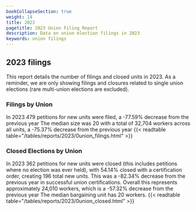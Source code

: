 ```yaml
---
bookCollapseSection: true
weight: 14
title: 2023
pagetitle: 2023 Union Filing Report
description: Data on union election filings in 2023
keywords: union filings
---
```


## 2023 filings

This report details the number of filings and closed units in 2023. As a reminder, we are only showing filings and closures related to single union elections (rare multi-union elections are excluded).

### Filings by Union
In 2023 479 petitions for new units were filed, a -77.59% decrease from the previous year The median size was 20 with a total of 32,704 workers across all units, a -75.37% decrease from the previous year
{{< readtable table="/tables/reports/2023/0union_filings.html" >}}

### Closed Elections by Union
In 2023 362 petitions for new units were closed (this includes petitions where no election was ever held), with 54.14% closed with a certification order, creating 196 total new units. This was a -82.34% decrease from the previous year in successful union certifications. Overall this represents approximately 24,010 workers, which is a -57.32% decrease from the previous year The median bargaining unit has 20 workers.
{{< readtable table="/tables/reports/2023/0union_closed.html" >}}
